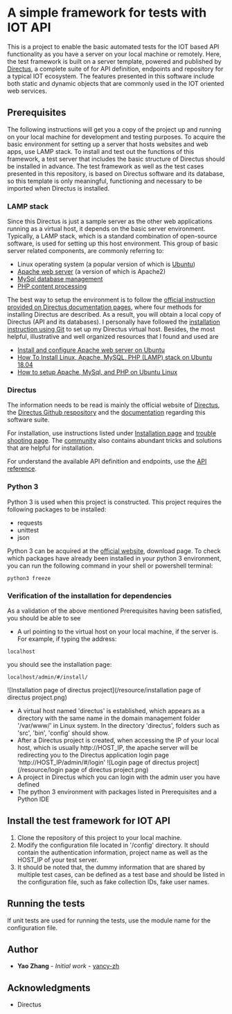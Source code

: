 # A simple framework for tests with IOT API

This is a project to enable the basic automated tests for the IOT based API functionality as you have a server on your local machine or remotely. Here, the test framework is built on a server template, powered and published by [Directus](https://docs.directus.io), a complete suite of for API definition, endpoints and repository
 for a typical IOT ecosystem. The features presented in this software include both static and dynamic objects that are 
 commonly used in the IOT oriented web services. 
 
## Prerequisites
The following instructions will get you a copy of the project up and running on your local machine for development and testing purposes.
To acquire the basic environment for setting up a server that hosts websites and web apps, use LAMP stack. To install and
 test out the functions of this framework, a test server that includes the basic structure of Directus 
should be installed in advance. The test framework as well as the test cases presented in this repository, is based on Directus software and its database, 
so this template is only meaningful, functioning and necessary to be imported when Directus is installed. 

### LAMP stack
Since this Directus is just a sample server as the other web applications running as a virtual host, it depends on the basic server environment.
  Typically, a LAMP stack, which is a standard combination of open-source software, is used for setting
   up this host environment. This group of basic server related components, are commonly referring to:
* Linux operating system (a popular version of which is [Ubuntu](https://ubuntu.com/))
* [Apache web server](https://httpd.apache.org/) (a version of which is Apache2)
* [MySql database management](https://www.mysql.com/)
* [PHP content processing](https://www.php.net/)

The best way to setup the environment is to follow the [official instruction provided on Directus documentation pages](https://docs.directus.io/getting-started/installation.html),
where four methods for installing Directus are described. As a result, you will obtain a local copy of Directus (API and its databases). 
I personally have followed the [installation instruction using Git](https://docs.directus.io/installation/git.html) to 
set up my Directus virtual host. Besides, the most helpful, illustrative and well organized resources that I found and used are 
  * [Install and configure Apache web server on Ubuntu](https://vitux.com/how-to-install-and-configure-apache-web-server-on-ubuntu/)
  * [How To Install Linux, Apache, MySQL, PHP (LAMP) stack on Ubuntu 18.04](https://www.digitalocean.com/community/tutorials/how-to-install-linux-apache-mysql-php-lamp-stack-ubuntu-18-04)
  * [How to setup Apache, MySql, and PHP on Ubuntu Linux](https://www.youtube.com/watch?v=TrLAx27Npns) 
 
### Directus
 The information needs to be read is mainly the official website of [Directus](https://docs.directus.io),
 the [Directus Github respository](https://github.com/directus/api) and 
the [documentation](https://docs.directus.io/getting-started/introduction.html#what-is-directus) regarding this software suite.

For installation, use instructions listed under [Installation page](https://docs.directus.io/getting-started/installation.html) 
and [trouble shooting page](https://docs.directus.io/getting-started/troubleshooting.html). The [community](https://github.com/directus/directus/issues) also contains abundant 
tricks and solutions that are helpful for installation.  

For understand the available API definition and endpoints, use the [API reference](https://docs.directus.io/getting-started/troubleshooting.html). 
 
### Python 3
Python 3 is used when this project is constructed. This project requires the following packages to be installed:
  * requests
  * unittest
  * json
  
Python 3 can be acquired at the [official website](https://www.python.org/), download page. 
 To check which packages have already been installed in your python 3 environment, you can run the following command in your
 shell or powershell terminal:
 ```
python3 freeze
```
### Verification of the installation for dependencies
As a validation of the above mentioned Prerequisites having been satisfied, you should be able to see
* A url pointing to the virtual host on your local machine, if the server is. For example, if typing the address:
```
localhost
```
you should see the installation page:
```
localhost/admin/#/install/
```
![Installation page of directus project](/resource/installation page of directus project.png)
* A virtual host named 'directus' is established, which appears as a directory with the same name in the domain 
management folder '/var/www/' in Linux system. In the directory 'directus', folders such as 'src', 'bin', 'config' should show.
* After a Directus project is created, when accessing the IP of your local host, which is usually http://HOST_IP, the
 apache server will be redirecting you to the Directus application login page 'http://HOST_IP/admin/#/login'
 ![Login page of directus project](/resource/login page of directus project.png)
* A project in Directus which you can login with the admin user you have defined
* The python 3 environment with packages listed in Prerequisites and a Python IDE

## Install the test framework for IOT API
1. Clone the repository of this project to your local machine.
2. Modify the configuration file located in '/config' directory. It should contain the authentication information, 
project name as well as the HOST_IP of your test server. 
3. It should be noted that, the dummy information that are shared by multiple test cases, can be defined as a test base 
and should be listed in the configuration file, such as fake collection IDs, fake user names. 

## Running the tests

If unit tests are used for running the tests, use the module name for the configuration file. 

## Author

* **Yao Zhang** - *Initial work* - [yancy-zh](https://github.com/yancy-zh)

## Acknowledgments
* Directus


